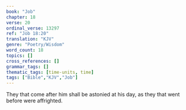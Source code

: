 ```yaml
---
book: "Job"
chapter: 18
verse: 20
ordinal_verse: 13297
ref: "Job 18:20"
translation: "KJV"
genre: "Poetry/Wisdom"
word_count: 18
topics: []
cross_references: []
grammar_tags: []
thematic_tags: [time-units, time]
tags: ["Bible","KJV","Job"]
---
```

They that come after him shall be astonied at his day, as they that went before were affrighted.
